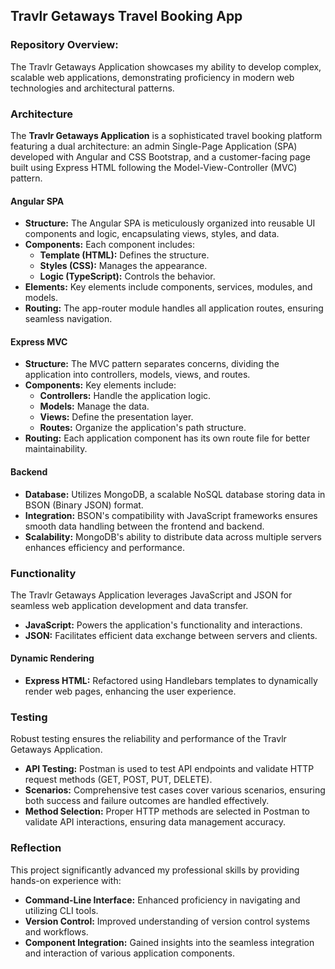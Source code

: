 ## Travlr Getaways Travel Booking App

### Repository Overview:
The Travlr Getaways Application showcases my ability to develop complex, scalable web applications, demonstrating proficiency in modern web technologies and architectural patterns.
### Architecture

The **Travlr Getaways Application** is a sophisticated travel booking platform featuring a dual architecture: an admin Single-Page Application (SPA) developed with Angular and CSS Bootstrap, and a customer-facing page built using Express HTML following the Model-View-Controller (MVC) pattern.

#### Angular SPA

- **Structure:** The Angular SPA is meticulously organized into reusable UI components and logic, encapsulating views, styles, and data.
- **Components:** Each component includes:
    - **Template (HTML):** Defines the structure.
    - **Styles (CSS):** Manages the appearance.
    - **Logic (TypeScript):** Controls the behavior.
- **Elements:** Key elements include components, services, modules, and models.
- **Routing:** The app-router module handles all application routes, ensuring seamless navigation.

#### Express MVC

- **Structure:** The MVC pattern separates concerns, dividing the application into controllers, models, views, and routes.
- **Components:** Key elements include:
    - **Controllers:** Handle the application logic.
    - **Models:** Manage the data.
    - **Views:** Define the presentation layer.
    - **Routes:** Organize the application's path structure.
- **Routing:** Each application component has its own route file for better maintainability.

#### Backend

- **Database:** Utilizes MongoDB, a scalable NoSQL database storing data in BSON (Binary JSON) format.
- **Integration:** BSON's compatibility with JavaScript frameworks ensures smooth data handling between the frontend and backend.
- **Scalability:** MongoDB's ability to distribute data across multiple servers enhances efficiency and performance.

### Functionality

The Travlr Getaways Application leverages JavaScript and JSON for seamless web application development and data transfer.

- **JavaScript:** Powers the application's functionality and interactions.
- **JSON:** Facilitates efficient data exchange between servers and clients.

#### Dynamic Rendering

- **Express HTML:** Refactored using Handlebars templates to dynamically render web pages, enhancing the user experience.

### Testing

Robust testing ensures the reliability and performance of the Travlr Getaways Application.

- **API Testing:** Postman is used to test API endpoints and validate HTTP request methods (GET, POST, PUT, DELETE).
- **Scenarios:** Comprehensive test cases cover various scenarios, ensuring both success and failure outcomes are handled effectively.
- **Method Selection:** Proper HTTP methods are selected in Postman to validate API interactions, ensuring data management accuracy.

### Reflection

This project significantly advanced my professional skills by providing hands-on experience with:

- **Command-Line Interface:** Enhanced proficiency in navigating and utilizing CLI tools.
- **Version Control:** Improved understanding of version control systems and workflows.
- **Component Integration:** Gained insights into the seamless integration and interaction of various application components.



